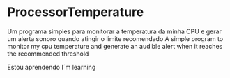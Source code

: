 # ProcessorTemperature
Um programa simples para monitorar a temperatura da minha CPU e gerar um alerta sonoro quando atingir o limite recomendado
A simple program to monitor my cpu temperature and generate an audible alert when it reaches the recommended threshold

Estou aprendendo
I´m learning
